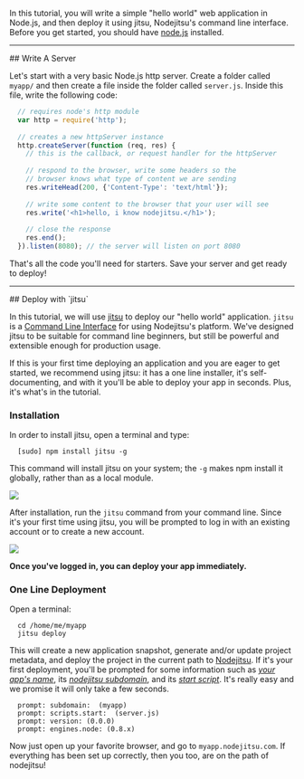 In this tutorial, you will write a simple "hello world" web application in Node.js, and then deploy it using jitsu, Nodejitsu's command line interface. Before you get started, you should have [node.js](https://github.com/joyent/node/wiki) installed. 

<hr>
## Write A Server

Let's start with a very basic Node.js http server. Create a folder called `myapp/` and then create a file inside the folder called `server.js`. Inside this file, write the following code:

``` javascript
  // requires node's http module
  var http = require('http');
      
  // creates a new httpServer instance
  http.createServer(function (req, res) {
    // this is the callback, or request handler for the httpServer
    
    // respond to the browser, write some headers so the 
    // browser knows what type of content we are sending
    res.writeHead(200, {'Content-Type': 'text/html'});
         
    // write some content to the browser that your user will see
    res.write('<h1>hello, i know nodejitsu.</h1>');
    
    // close the response
    res.end();
  }).listen(8080); // the server will listen on port 8080
```

That's all the code you'll need for starters. Save your server and get ready to deploy!

<hr>
## Deploy with `jitsu`

In this tutorial, we will use [jitsu](http://github.com/nodejitsu/jitsu) to deploy our "hello world" application. `jitsu` is a
[Command Line Interface](http://en.wikipedia.org/wiki/Command-line_interface) for using Nodejitsu's platform. We've designed jitsu to be suitable for command line beginners, but still be powerful and extensible enough for production usage.

If this is your first time deploying an application and you are eager to get started, we recommend using jitsu: it has a one line installer, it's self-documenting, and with it you'll be able to deploy your app in seconds. Plus, it's what's in the tutorial.

### Installation

In order to install jitsu, open a terminal and type:

```
  [sudo] npm install jitsu -g
```

This command will install jitsu on your system; the `-g` makes npm install it globally, rather than as a local module.

![](https://versions.jitsu.com/resources/jitsu.png)

After installation, run the `jitsu` command from your command line. Since it's your first time using jitsu, you will be prompted to log in with an existing account or to create a new account.

![](https://versions.jitsu.com/resources/jitsu-login.png)

**Once you've logged in, you can deploy your app immediately.**

### One Line Deployment

Open a terminal:

``` 
  cd /home/me/myapp
  jitsu deploy
```

This will create a new application snapshot, generate and/or update project metadata, and deploy the project in the current path to [Nodejitsu](http://nodejitsu.com). If it's your first deployment, you'll be prompted for some information such as *<u>your app's name</u>*, its  *<u>nodejitsu subdomain</u>*, and its *<u>start script</u>*. It's really easy and we promise it will  only take a few seconds.

```
  prompt: subdomain:  (myapp)
  prompt: scripts.start:  (server.js)
  prompt: version: (0.0.0)
  prompt: engines.node: (0.8.x)
``` 

Now just open up your favorite browser, and go to `myapp.nodejitsu.com`. If everything has been set up correctly, then you too, are on the path of nodejitsu!

[meta:title]: <> (Hello World: A Tutorial)
